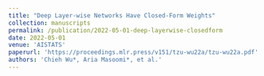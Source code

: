 ```yaml
---
title: "Deep Layer-wise Networks Have Closed-Form Weights"
collection: manuscripts
permalink: /publication/2022-05-01-deep-layerwise-closedform
date: 2022-05-01
venue: 'AISTATS'
paperurl: 'https://proceedings.mlr.press/v151/tzu-wu22a/tzu-wu22a.pdf'
authors: 'Chieh Wu*, Aria Masoomi*, et al.'
---
```

